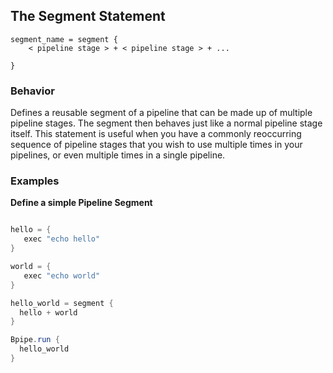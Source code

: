 ## The Segment Statement

    
    segment_name = segment {
        < pipeline stage > + < pipeline stage > + ...
    
    }
### Behavior

Defines a reusable segment of a pipeline that can be made up of multiple pipeline stages.  The segment then behaves just like a normal pipeline stage itself.   This statement is useful when you have a commonly reoccurring sequence of pipeline stages that you wish to use multiple times in your pipelines, or even multiple times in a single pipeline.

### Examples

**Define a simple Pipeline Segment**
```groovy 

hello = {
   exec "echo hello"
}

world = {
   exec "echo world"
}

hello_world = segment {
  hello + world
}

Bpipe.run {
  hello_world
}
```
